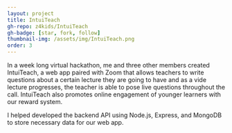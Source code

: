 ```yaml
---
layout: project
title: IntuiTeach
gh-repo: z4kids/IntuiTeach
gh-badge: [star, fork, follow]
thumbnail-img: /assets/img/IntuiTeach.png
order: 3
---
```


In a week long virtual hackathon, me and three other members created IntuiTeach, a web app paired with Zoom that allows teachers to write questions about a certain lecture they are going to have and as a vide lecture progresses, the teacher is able to pose live questions throughout the call. IntuiTeach also promotes online engagement of younger learners with our reward system.

I helped developed the backend API using Node.js, Express, and MongoDB to store necessary data for our web app.